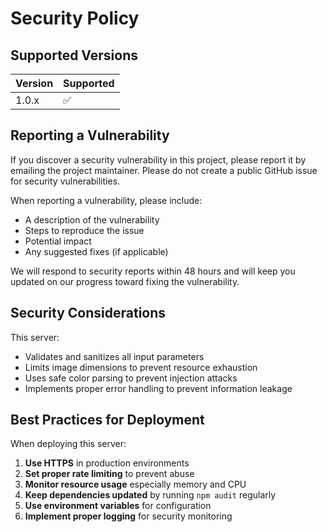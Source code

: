 # Security Policy

## Supported Versions

| Version | Supported          |
| ------- | ------------------ |
| 1.0.x   | :white_check_mark: |

## Reporting a Vulnerability

If you discover a security vulnerability in this project, please report it by emailing the project maintainer. Please do not create a public GitHub issue for security vulnerabilities.

When reporting a vulnerability, please include:

- A description of the vulnerability
- Steps to reproduce the issue
- Potential impact
- Any suggested fixes (if applicable)

We will respond to security reports within 48 hours and will keep you updated on our progress toward fixing the vulnerability.

## Security Considerations

This server:
- Validates and sanitizes all input parameters
- Limits image dimensions to prevent resource exhaustion
- Uses safe color parsing to prevent injection attacks
- Implements proper error handling to prevent information leakage

## Best Practices for Deployment

When deploying this server:

1. **Use HTTPS** in production environments
2. **Set proper rate limiting** to prevent abuse
3. **Monitor resource usage** especially memory and CPU
4. **Keep dependencies updated** by running `npm audit` regularly
5. **Use environment variables** for configuration
6. **Implement proper logging** for security monitoring